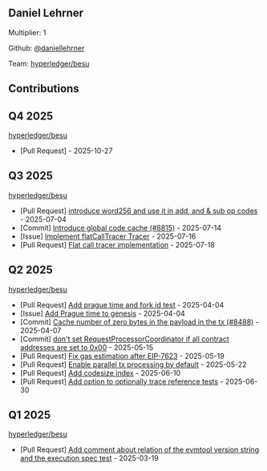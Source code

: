 
## Daniel Lehrner
Multiplier: 1

Github: [@daniellehrner](https://github.com/daniellehrner)

Team: [hyperledger/besu](https://github.com/hyperledger/besu/pulls?q=author%3Adaniellehrner)

## Contributions

## Q4 2025


[hyperledger/besu](https://github.com/hyperledger/besu)
* [Pull Request] []() - 2025-10-27
## Q3 2025


[hyperledger/besu](https://github.com/hyperledger/besu)
* [Pull Request] [introduce word256 and use it in add, and & sub op codes](https://github.com/hyperledger/besu/pull/8917) - 2025-07-04
* [Commit] [Introduce global code cache (#8815)](https://github.com/hyperledger/besu/commit/fef64107ac8a44741e38755c25359872d578a058) - 2025-07-14
* [Issue] [Implement flatCallTracer Tracer](https://github.com/hyperledger/besu/issues/8965) - 2025-07-16
* [Pull Request] [Flat call tracer implementation](https://github.com/hyperledger/besu/pull/8976) - 2025-07-18
## Q2 2025


[hyperledger/besu](https://github.com/hyperledger/besu)
* [Pull Request] [Add prague time and fork id test](https://github.com/hyperledger/besu/pull/8521) - 2025-04-04
* [Issue] [Add Prague time to genesis](https://github.com/hyperledger/besu/issues/8520) - 2025-04-04
* [Commit] [Cache number of zero bytes in the payload in the tx (#8488)](https://github.com/hyperledger/besu/commit/9c52f52587e38418d67495f5f92248208d57f316) - 2025-04-07
* [Commit] [don't set RequestProcessorCoordinator if all contract addresses are set to 0x00](https://github.com/hyperledger/besu/commit/a78d459360de985991a45d84e52ddbd9d04647f4) - 2025-05-15
* [Pull Request] [Fix gas estimation after EIP-7623](https://github.com/hyperledger/besu/pull/8645) - 2025-05-19
* [Pull Request] [Enable parallel tx processing by default](https://github.com/hyperledger/besu/pull/8668) - 2025-05-22
* [Pull Request] [Add codesize index](https://github.com/hyperledger/besu/pull/8779) - 2025-06-10
* [Pull Request] [Add option to optionally trace reference tests](https://github.com/hyperledger/besu/pull/8878) - 2025-06-30
## Q1 2025

[hyperledger/besu](https://github.com/hyperledger/besu)
* [Pull Request] [Add comment about relation of the evmtool version string and the execution spec test](https://github.com/hyperledger/besu/pull/8444) - 2025-03-19
